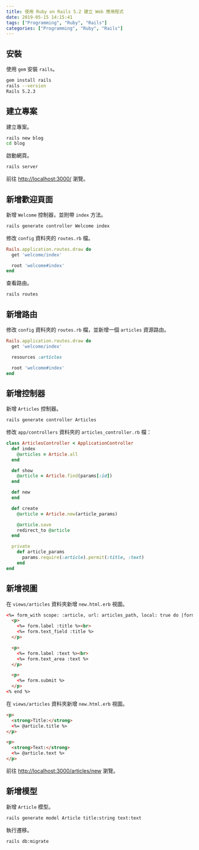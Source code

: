 ```yaml
---
title: 使用 Ruby on Rails 5.2 建立 Web 應用程式
date: 2019-05-15 14:15:41
tags: ["Programming", "Ruby", "Rails"]
categories: ["Programming", "Ruby", "Rails"]
---
```


## 安裝

使用 `gem` 安裝 `rails`。

```bash
gem install rails
rails --version
Rails 5.2.3
```

## 建立專案

建立專案。

```bash
rails new blog
cd blog
```

啟動網頁。

```bash
rails server
```

前往 <http://localhost:3000/> 瀏覽。

## 新增歡迎頁面

新增 `Welcome` 控制器，並附帶 `index` 方法。

```bash
rails generate controller Welcome index
```

修改 `config` 資料夾的 `routes.rb` 檔。

```rb
Rails.application.routes.draw do
  get 'welcome/index'

  root 'welcome#index'
end
```

查看路由。

```bash
rails routes
```

## 新增路由

修改 `config` 資料夾的 `routes.rb` 檔，並新增一個 `articles` 資源路由。

```rb
Rails.application.routes.draw do
  get 'welcome/index'

  resources :articles

  root 'welcome#index'
end
```

## 新增控制器

新增 `Articles` 控制器。

```bash
rails generate controller Articles
```

修改 `app/controllers` 資料夾的 `articles_controller.rb` 檔：

```rb
class ArticlesController < ApplicationController
  def index
    @articles = Article.all
  end

  def show
    @article = Article.find(params[:id])
  end

  def new
  end

  def create
    @article = Article.new(article_params)

    @article.save
    redirect_to @article
  end

  private
    def article_params
      params.require(:article).permit(:title, :text)
    end
end
```

## 新增視圖

在 `views/articles` 資料夾新增 `new.html.erb` 視圖。

```html
<%= form_with scope: :article, url: articles_path, local: true do |form| %>
  <p>
    <%= form.label :title %><br>
    <%= form.text_field :title %>
  </p>

  <p>
    <%= form.label :text %><br>
    <%= form.text_area :text %>
  </p>

  <p>
    <%= form.submit %>
  </p>
<% end %>
```

在 `views/articles` 資料夾新增 `new.html.erb` 視圖。

```html
<p>
  <strong>Title:</strong>
  <%= @article.title %>
</p>

<p>
  <strong>Text:</strong>
  <%= @article.text %>
</p>
```

前往 <http://localhost:3000/articles/new> 瀏覽。

## 新增模型

新增 `Article` 模型。

```bash
rails generate model Article title:string text:text
```

執行遷移。

```bash
rails db:migrate
```
